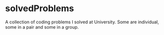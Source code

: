 # solvedProblems
A collection of coding problems I solved at University. Some are individual, some in a pair and some in a group.
